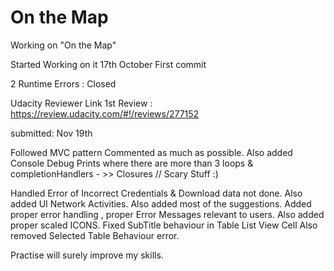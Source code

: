 # On the Map

Working on "On the Map"

Started Working on it 17th October
First commit

2 Runtime Errors : Closed

Udacity Reviewer Link 1st Review : 
https://review.udacity.com/#!/reviews/277152

submitted: Nov 19th

Followed MVC pattern
Commented as much as possible. Also added Console Debug Prints where there are more than 3 loops & completionHandlers - >> Closures // Scary Stuff :)

Handled Error of Incorrect Credentials & Download data not done.
Also added UI Network Activities.
Also added most of the suggestions.
Added proper error handling , proper Error Messages relevant to users.
Also added proper scaled ICONS.
Fixed SubTitle behaviour in Table List View Cell
Also removed Selected Table Behaviour error.





Practise will surely improve my skills.

